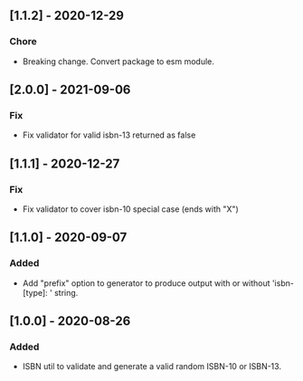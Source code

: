 ## [1.1.2] - 2020-12-29
### Chore
* Breaking change. Convert package to esm module.
## [2.0.0] - 2021-09-06
### Fix
* Fix validator for valid isbn-13 returned as false
## [1.1.1] - 2020-12-27
### Fix
* Fix validator to cover isbn-10 special case (ends with "X")
## [1.1.0] - 2020-09-07
### Added
* Add "prefix" option to generator to produce output with or without 'isbn-[type]: ' string.

## [1.0.0] - 2020-08-26
### Added
* ISBN util to validate and generate a valid random ISBN-10 or ISBN-13.
